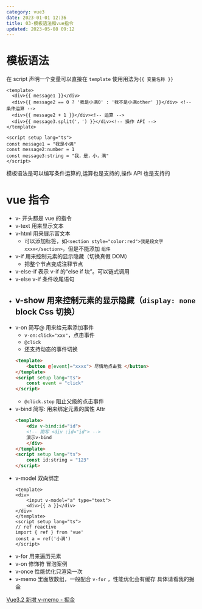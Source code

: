 ```yaml
---
category: vue3
date: 2023-01-01 12:36
title: 03-模板语法和vue指令
updated: 2023-05-08 09:12
---
```


# 模板语法

在 script 声明一个变量可以直接在 `template` 使用用法为`{{ 变量名称 }}`

```vue
<template>
  <div>{{ message1 }}</div>
  <div>{{ message2 == 0 ? '我是小满0' : '我不是小满other' }}</div> <!-- 条件运算 -->
  <div>{{ message2 + 1 }}</div><!-- 运算 -->
  <div>{{ message3.split('，') }}</div><!-- 操作 API -->
</template>

<script setup lang="ts">
const message1 = "我是小满"
const message2:number = 1
const message3:string = "我，是，小，满"
</script>
```

模板语法是可以编写条件运算的,运算也是支持的,操作 API 也是支持的

# vue 指令

-   v- 开头都是 vue 的指令
-   v-text 用来显示文本
-   v-html 用来展示富文本
    -   可以添加标签，如`<section style="color:red">我是段文字xxxx</section>`，但是不能添加 `组件`
-   v-if 用来控制元素的显示隐藏（切换真假 DOM）
    -   把整个节点变成注释节点
-   v-else-if 表示 v-if 的“else if 块”。可以链式调用
-   v-else v-if 条件收尾语句
-   ## v-show 用来控制元素的显示隐藏（`display: none` block Css 切换）
-   v-on 简写@ 用来给元素添加事件
    -   `v-on:click="xxx"`，点击事件
    -   `@click`
    -   还支持动态的事件切换
    ```html
    <template>
        <button @[event]="xxxx"> 尽情地点击我 </button>
    </template>
    <script setup lang="ts">
        const event = "click"
    </script>
    ```
    -   `@click.stop` 阻止父级的点击事件
-   v-bind 简写: 用来绑定元素的属性 Attr
    ```html
    <template>
        <div v-bind:id="id">
        <!-- 简写 <div :id="id"> -->
        演示v-bind
        </div>
    </template>
    <script setup lang="ts">
        const id:string = "123"
    </script>
    ```
-   v-model 双向绑定
    ```vue
    <template>
    <div>
        <input v-model="a" type="text">
        <div>{{ a }}</div>
    </div>
    </template>
    <script setup lang="ts">
    // ref reactive
    import { ref } from 'vue'
    const a = ref('小满')
    </script>
    ```
-   v-for 用来遍历元素
-   v-on 修饰符 冒泡案例
-   v-once 性能优化只渲染一次
-   v-memo 里面放数组，一般配合 `v-for` ，性能优化会有缓存 具体请看我的掘金

[Vue3.2 新增 v-memo - 掘金](https://juejin.cn/post/7180973915580137527)